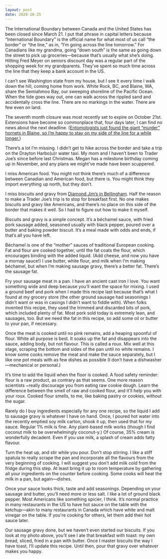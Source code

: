 ```yaml
---
layout: post
date: 2020-10-25
---
```


The International Boundary between Canada and the United States has been closed since March 21. I put that phrase in capital letters because “International Boundary” is the official name for what most of us call “the border” or “the line,” as in, “I’m going across the line tomorrow.” For Canadians like my grandma, going “down south” is the same as going down the street to pick up groceries—because that’s usually what she’s doing. Hitting Fred Meyer on seniors discount day was a regular part of the shopping week for my grandparents. They’ve spent so much time across the line that they keep a bank account in the US.

I can’t see Washington state from my house, but I see it every time I walk down the hill, coming home from work. White Rock, BC, and Blaine, WA, share the Semiahmoo Bay, our sweeping shoreline of the Pacific Ocean. When the tide goes way out, one can walk across the rippled sand and accidentally cross the line. There are no markings in the water. There are few even on land.

The seventh month closure was most recently set to expire on October 21st. Extensions have become so commonplace that, four days later, I can find no news about the next deadline. ([Entomologists just found the giant “murder” hornets in Blaine, so I’m happy to stay on my side of the line for a while longer.](https://twitter.com/KimZetter/status/1320143485291229185?s=20))

There’s a lot I’m missing. I didn’t get to hike across the border and take a trip on the Drayton Harbo(u)r water taxi. My mom and I haven’t been to Trader Joe’s since before last Christmas. Megan has a milestone birthday coming up in November, and any plans we might’ve made have been scuppered.

I miss American food. You might not think there’s much of a difference between Canadian and American food, but there is. You might think they import everything up north, but they don’t.

I miss biscuits and gravy from [Diamond Jim’s in Bellingham](http://diamondjimsgrill.com). Half the reason to make a Trader Joe’s trip is to stop for breakfast first. No one makes biscuits and gravy like Americans, and there’s no place on this side of the border that makes it well. So I had to figure out how to make it myself.

Biscuits and gravy is a simple concept. It’s a béchamel sauce, with fried pork sausage added, seasoned usually with black pepper, poured over a butter and baking powder biscuit. It’s a meal made with odds and ends, if that’s all you have left.

Béchamel is one of the “mother” sauces of traditional European cooking. Fat and flour are cooked together, until the fat coats the flour, which encourages binding with the added liquid. (Add cheese, and now you have a mornay sauce!) I use butter, white flour, and milk when I’m making béchamel, but when I’m making sausage gravy, there’s a better fat. There’s the sausage fat.

Fry your sausage meat in a pan. I have an ancient cast iron I love. You want something wide and deep because you’ll want the space for mixing. I used a ground beef and pork when I made this recipe last because that’s what I found at my grocery store (the other ground sausage had seasonings I didn’t want or was in casings I didn’t want to fiddle with). When folks invented this recipe, they used the trimmed and discarded bits of pork, which included plenty of fat. Most pork sold today is extremely lean, and sausages, too. But we need the fat in this recipe, so add some oil or butter to your pan, if necessary.

Once the meat is cooked until no pink remains, add a heaping spoonful of flour. White all purpose is best. It soaks up the fat and disappears into the sauce, adding body, but not flavour. This is called a roux. Mix well at this stage, scraping the bottom and sides of the pan until no white remains. I know some cooks remove the meat and make the sauce separately, but I like one pot meals with as few dishes as possible (I don’t have a dishwasher—mechanical or personal.)

It’s time to add the liquid when the floor is cooked. A food safety reminder: flour is a raw product, as contrary as that seems. One more reason scientists ~really discourage you from eating raw cookie dough. Learn the difference between the smell of raw and cooked flour, and it’ll help you with your roux. Cooked flour smells, to me, like baking pastry or cookies, without the sugar.

Rarely do I buy ingredients especially for any one recipe, so the liquid I add to sausage gravy is whatever I have on hand. Once, I poured hot water into the recently emptied soy milk carton, shook it up, then used that for my sauce. Regular 1% milk is fine. Any plant-based milk works (though I find coconut milk to be overwhelmingly coconut-y.) Of course, 35% cream is wonderfully decadent. Even if you use milk, a splash of cream adds fatty flavour. 

Turn the heat up, and stir while you pour. Don’t stop stirring. I like a stiff spatula to really scrape the pan and incorporate all the flavours from the very beginning of cooking. I will suggest you don’t add milk cold from the fridge during this step. At least bring it up to room temperature by gathering all your ingredients on the counter before cooking. Some cooks will heat the milk in a pan, but again—dishes.

Once your sauce looks thick, taste and add seasonings. Depending on your sausage and butter, you’ll need more or less salt. I like a lot of ground black pepper. Most Americans like something spicier, I think. It’s normal practice in many restaurants in the US to have hot sauce on the table with the ketchup—akin to many restaurants in Canada which have white and malt vinegar on the table. If you're cooking for others, let them add their hot sauce later. 

Our sausage gravy done, but we haven’t even started our biscuits. If you look at my photo above, you’ll see I ate that breakfast with toast: my own bread, sliced, fried in a pan with butter. Once I master biscuits the way I have toast, I’ll update this recipe. Until then, pour that gravy over whatever makes you happy.

